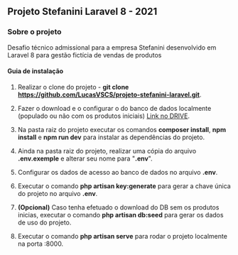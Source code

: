 ## Projeto Stefanini Laravel 8 - 2021

### Sobre o projeto

Desafio técnico admissional para a empresa Stefanini desenvolvido em Laravel 8 para gestão fictícia de vendas de produtos 

#### Guia de instalação

1. Realizar o clone do projeto - **git clone https://github.com/LucasVSCS/projeto-stefanini-laravel.git**.

2. Fazer o download e o configurar o do banco de dados localmente (populado ou não com os produtos iniciais) [Link no DRIVE](https://drive.google.com/drive/folders/1LmsBUtKDrAYgynEd67SX2tpEXEXEUSFV?usp=sharing).

3. Na pasta raiz do projeto executar os comandos **composer install**, **npm install** e **npm run dev** para instalar as dependências do projeto.

4. Ainda na pasta raiz do projeto, realizar uma cópia do arquivo **.env.exemple** e alterar seu nome para "**.env**".

5. Configurar os dados de acesso ao banco de dados no arquivo **.env**.

6. Executar o comando **php artisan key:generate** para gerar a chave única do projeto no arquivo **.env**.

7. **(Opcional)** Caso tenha efetuado o download do DB sem os produtos inicias, executar o comando **php artisan db:seed** para gerar os dados de uso do projeto.

8. Executar o comando **php artisan serve** para rodar o projeto localmente na porta :8000.

